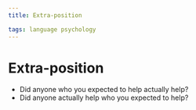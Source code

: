 ```yaml
---
title: Extra-position

tags: language psychology 
---
```


# Extra-position
- Did anyone who you expected to help actually help?
- Did anyone actually help who you expected to help?






















